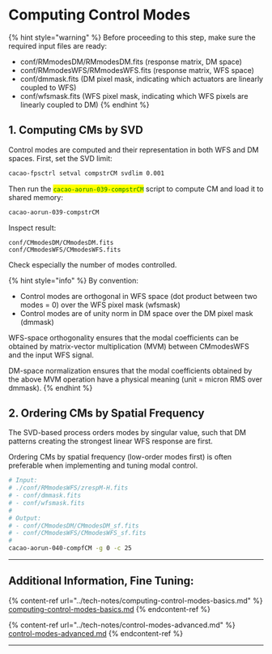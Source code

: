 # Computing Control Modes

{% hint style="warning" %}
Before proceeding to this step, make sure the required input files are ready:

* conf/RMmodesDM/RMmodesDM.fits (response matrix, DM space)
* conf/RMmodesWFS/RMmodesWFS.fits (response matrix, WFS space)
* conf/dmmask.fits (DM pixel mask, indicating which actuators are linearly coupled to WFS)
* conf/wfsmask.fits (WFS pixel mask, indicating which WFS pixels are linearly coupled to DM)
{% endhint %}

## 1. Computing CMs by SVD

Control modes are computed and their representation in both WFS and DM spaces. First, set the SVD limit:

```bash
cacao-fpsctrl setval compstrCM svdlim 0.001
```

Then run the <mark style="color:green;">`cacao-aorun-039-compstrCM`</mark> script to compute CM and load it to shared memory:

```bash
cacao-aorun-039-compstrCM
```

Inspect result:

```
conf/CMmodesDM/CMmodesDM.fits
conf/CMmodesWFS/CMmodesWFS.fits
```

Check especially the number of modes controlled.

{% hint style="info" %}
By convention:

* Control modes are orthogonal in WFS space (dot product between two modes = 0) over the WFS pixel mask (wfsmask)
* Control modes are of unity norm in DM space over the DM pixel mask (dmmask)

WFS-space orthogonality ensures that the modal coefficients can be obtained by matrix-vector multiplication (MVM) between CMmodesWFS and the input WFS signal.

DM-space normalization ensures that the modal coefficients obtained by the above MVM operation have a physical meaning (unit = micron RMS over dmmask).
{% endhint %}



## 2. Ordering CMs by Spatial Frequency

The SVD-based process orders modes by singular value, such that DM patterns creating the strongest linear WFS response are first.

Ordering CMs by spatial frequency (low-order modes first) is often preferable when implementing and tuning modal control.

```bash
# Input: 
# ./conf/RMmodesWFS/zrespM-H.fits
# - conf/dmmask.fits
# - conf/wfsmask.fits
#
# Output:
# - conf/CMmodesDM/CMmodesDM_sf.fits
# - conf/CMmodesWFS/CMmodesWFS_sf.fits
#
cacao-aorun-040-compfCM -g 0 -c 25
```



***

## Additional Information, Fine Tuning:

{% content-ref url="../tech-notes/computing-control-modes-basics.md" %}
[computing-control-modes-basics.md](../tech-notes/computing-control-modes-basics.md)
{% endcontent-ref %}

{% content-ref url="../tech-notes/control-modes-advanced.md" %}
[control-modes-advanced.md](../tech-notes/control-modes-advanced.md)
{% endcontent-ref %}

***

##
